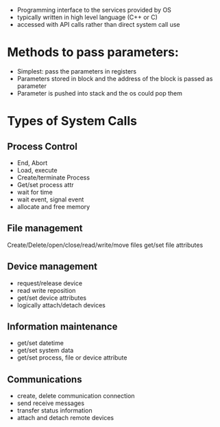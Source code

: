 - Programming interface to the services provided by OS
- typically written in high level language (C++ or C)
- accessed with API calls rather than direct system call use
# Methods to pass parameters:
- Simplest: pass the parameters in registers
- Parameters stored in block and the address of the block is passed as parameter
- Parameter is pushed into stack and the os could pop them
# Types of System Calls
## Process Control
- End, Abort
- Load, execute
- Create/terminate Process
- Get/set process attr
- wait for time
- wait event, signal event
- allocate and free memory
## File management
Create/Delete/open/close/read/write/move files
get/set file attributes
## Device management
- request/release device
- read write reposition
- get/set device attributes
- logically attach/detach devices
## Information maintenance
- get/set datetime
- get/set system data
- get/set process, file or device attribute
## Communications
- create, delete communication connection
- send receive messages
- transfer status information
- attach and detach remote devices
